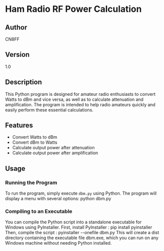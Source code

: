 # Ham Radio RF Power Calculation

## Author
CN8FF

## Version
1.0

## Description
This Python program is designed for amateur radio enthusiasts to convert Watts to dBm and vice versa, as well as to calculate attenuation and amplification. The program is intended to help radio amateurs quickly and easily perform these essential calculations.

## Features
- Convert Watts to dBm
- Convert dBm to Watts
- Calculate output power after attenuation
- Calculate output power after amplification

## Usage

### Running the Program
To run the program, simply execute `dbm.py` using Python. The program will display a menu with several options: python dbm.py

### Compiling to an Executable
You can compile the Python script into a standalone executable for Windows using PyInstaller. First, install PyInstaller : pip install pyinstaller
Then, compile the script : pyinstaller --onefile dbm.py
This will create a dist directory containing the executable file dbm.exe, which you can run on any Windows machine without needing Python installed.
